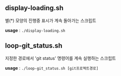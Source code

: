 ## display-loading.sh

별(*) 모양의 진행중 표시가 계속 돌아가는 스크립트

**usage** : `./display-loading.sh`

## loop-git_status.sh

지정한 경로에서 'git status' 명령어를 계속 실행하는 스크립트

**usage** : `./loop-git_status.sh [git프로젝트경로]`
